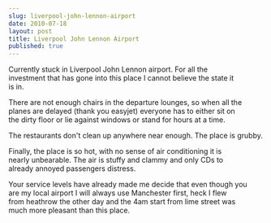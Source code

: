 ```yaml
---
slug: liverpool-john-lennon-airport
date: 2010-07-18
layout: post
title: Liverpool John Lennon Airport
published: true
---
```

 Currently stuck in Liverpool John Lennon airport. For all the <br />investment that has gone into this place I cannot believe the state it <br />is in. <p /> There are not enough chairs in the departure lounges, so when all the <br />planes are delayed (thank you easyjet) everyone has to either sit on <br />the dirty floor or lie against windows or stand for hours at a time. <p /> The restaurants don't clean up anywhere near enough. The place is grubby. <p /> Finally, the place is so hot, with no sense of air conditioning it is <br />nearly unbearable. The air is stuffy and clammy and only CDs to <br />already annoyed passengers distress. <p /> Your service levels have already made me decide that even though you <br />are my local airport I will always use Manchester first, heck I flew <br />from heathrow the other day and the 4am start from lime street was <br />much more pleasant than this place.

